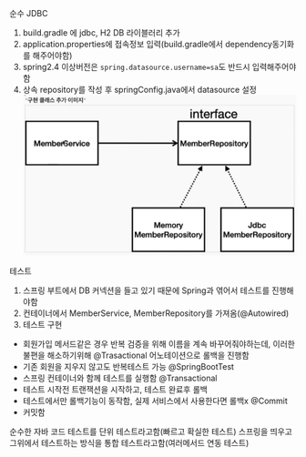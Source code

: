 순수 JDBC
1. build.gradle 에 jdbc, H2 DB 라이블러리 추가
2. application.properties에 접속정보 입력(build.gradle에서 dependency동기화를 해주어야함)
3. spring2.4 이상버전은 `spring.datasource.username=sa`도 반드시 입력해주어야함
4. 상속 repository를 작성 후 springConfig.java에서 datasource 설정
 ![img_6.png](img_6.png)

테스트
1. 스프링 부트에서 DB 커넥션을 들고 있기 때문에 Spring과 엮어서 테스트를 진행해야함
2. 컨테이너에서 MemberService, MemberRepository를 가져옴(@Autowired)
3. 테스트 구현
 - 회원가입 메서드같은 경우 반복 검증을 위해 이름을 계속 바꾸어줘야하는데, 이러한 불편을 해소하기위해 @Trasactional 어노테이션으로 롤백을 진행함
 - 기존 회원을 지우지 않고도 반복테스트 가능
@SpringBootTest
 - 스프링 컨테이너와 함께 테스트를 실행함
@Transactional
 - 테스트 시작전 트랜잭션을 시작하고, 테스트 완료후 롤백
 - 테스트에서만 롤백기능이 동작함, 실제 서비스에서 사용한다면 롤백x
@Commit
 - 커밋함

순수한 자바 코드 테스트를 단위 테스트라고함(빠르고 확실한 테스트)
스프링을 띄우고 그위에서 테스트하는 방식을 통합 테스트라고함(여러메서드 연동 테스트)